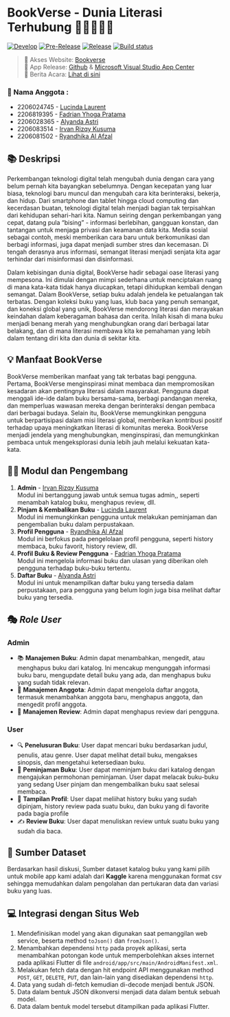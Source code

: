 #  BookVerse - Dunia Literasi Terhubung 🌌👨🏻‍🚀🤖
[![Develop](https://github.com/A-05-PBP-A/Bookverse-mobile/actions/workflows/develop.yml/badge.svg)](https://github.com/A-05-PBP-A/Bookverse-mobile/actions/workflows/develop.yml)
[![Pre-Release](https://github.com/A-05-PBP-A/Bookverse-mobile/actions/workflows/pre-release.yml/badge.svg)](https://github.com/A-05-PBP-A/Bookverse-mobile/actions/workflows/pre-release.yml)
[![Release](https://github.com/A-05-PBP-A/Bookverse-mobile/actions/workflows/release.yml/badge.svg)](https://github.com/A-05-PBP-A/Bookverse-mobile/actions/workflows/release.yml)
[![Build status](https://build.appcenter.ms/v0.1/apps/c190226d-ef05-4c35-bc6f-d2ae2264e41f/branches/master/badge)](https://appcenter.ms)


> 🚀 Akses Website: [Bookverse](https://bookverse-a05-tk.pbp.cs.ui.ac.id/) <br>
> 📱 App Release: [Github](https://github.com/A-05-PBP-A/Bookverse-mobile/releases) & [Microsoft Visual Studio App Center](https://install.appcenter.ms/orgs/bookverse/apps/bookverse/distribution_groups/public) <br>
> 📰 Berita Acara: [Lihat di sini](https://docs.google.com/spreadsheets/d/189uLlMBih-4OS9AlBQUHUaPSAH3IlxlMm8XZ8HZyupo/edit#gid=1443036776)

### 🌟 Nama Anggota :
- 2206024745 - [Lucinda Laurent](https://github.com/lucindalaurent)
- 2206819395 - [Fadrian Yhoga Pratama](https://github.com/yhogaa)
- 2206028365 - [Alyanda Astri](https://github.com/astrialyanda)
- 2206083514 - [Irvan Rizqy Kusuma](https://github.com/IrvanRizqy)
- 2206081502 - [Ryandhika Al Afzal](https://github.com/RyanAfzal)

## 📚 **Deskripsi** 
Perkembangan teknologi digital telah mengubah dunia dengan cara yang belum pernah kita bayangkan sebelumnya. Dengan kecepatan yang luar biasa, teknologi baru muncul dan mengubah cara kita berinteraksi, bekerja, dan hidup. Dari smartphone dan tablet hingga cloud computing dan kecerdasan buatan, teknologi digital telah menjadi bagian tak terpisahkan dari kehidupan sehari-hari kita. Namun seiring dengan perkembangan yang cepat, datang pula “bising” - informasi berlebihan, gangguan konstan, dan tantangan untuk menjaga privasi dan keamanan data kita. Media sosial sebagai contoh, meski memberikan cara baru untuk berkomunikasi dan berbagi informasi, juga dapat menjadi sumber stres dan kecemasan. Di tengah derasnya arus informasi, semangat literasi menjadi senjata kita agar terhindar dari misinformasi dan disinformasi.

Dalam kebisingan dunia digital, BookVerse hadir sebagai oase literasi yang mempesona. Ini dimulai dengan mimpi sederhana untuk menciptakan ruang di mana kata-kata tidak hanya diucapkan, tetapi dihidupkan kembali dengan semangat. Dalam BookVerse, setiap buku adalah jendela ke petualangan tak terbatas. Dengan koleksi buku yang luas, klub baca yang penuh semangat, dan koneksi global yang unik, BookVerse mendorong literasi dan merayakan keindahan dalam keberagaman bahasa dan cerita. Inilah kisah di mana buku menjadi benang merah yang menghubungkan orang dari berbagai latar belakang, dan di mana literasi membawa kita ke pemahaman yang lebih dalam tentang diri kita dan dunia di sekitar kita.

## 💡 **Manfaat BookVerse**
BookVerse memberikan manfaat yang tak terbatas bagi pengguna. Pertama, BookVerse menginspirasi minat membaca dan mempromosikan kesadaran akan pentingnya literasi dalam masyarakat. Pengguna dapat menggali ide-ide dalam buku bersama-sama, berbagi pandangan mereka, dan memperluas wawasan mereka dengan berinteraksi dengan pembaca dari berbagai budaya. Selain itu, BookVerse memungkinkan pengguna untuk berpartisipasi dalam misi literasi global, memberikan kontribusi positif terhadap upaya meningkatkan literasi di komunitas mereka. BookVerse menjadi jendela yang menghubungkan, menginspirasi, dan memungkinkan pembaca untuk mengeksplorasi dunia lebih jauh melalui kekuatan kata-kata.

## 👨‍💻 **Modul dan Pengembang**
1. **Admin** - [Irvan Rizqy Kusuma](https://github.com/IrvanRizqy) <br>
Modul ini bertanggung jawab untuk semua tugas admin,, seperti menambah katalog buku, menghapus review, dll.
2. **Pinjam & Kembalikan Buku** - [Lucinda Laurent](https://github.com/lucindalaurent) <br>
Modul ini memungkinkan pengguna untuk melakukan peminjaman dan pengembalian buku dalam perpustakaan.
3. **Profil Pengguna** - [Ryandhika Al Afzal](https://github.com/RyanAfzal) <br>
Modul ini berfokus pada pengelolaan profil pengguna, seperti history membaca, buku favorit, history review, dll.
4. **Profil Buku & Review Pengguna** - [Fadrian Yhoga Pratama](https://github.com/yhogaa) <br>
Modul ini mengelola informasi buku dan ulasan yang diberikan oleh pengguna terhadap buku-buku tertentu.
5. **Daftar Buku** - [Alyanda Astri](https://github.com/astrialyanda) <br>
Modul ini untuk menampilkan daftar buku yang tersedia dalam perpustakaan, para pengguna yang belum login juga bisa melihat daftar buku yang tersedia.

## 🎭 **_Role User_**
### **Admin**
- 📚 **Manajemen Buku**: Admin dapat menambahkan, mengedit, atau menghapus buku dari katalog. Ini mencakup mengunggah informasi buku baru, mengupdate detail buku yang ada, dan menghapus buku yang sudah tidak relevan.
- 👥 **Manajemen Anggota**:  Admin dapat mengelola daftar anggota, termasuk menambahkan anggota baru, menghapus anggota, dan mengedit profil anggota.
- 📝 **Manajemen Review**: Admin dapat menghapus review dari pengguna.

### **User**
- 🔍 **Penelusuran Buku**: User dapat mencari buku berdasarkan judul, penulis, atau genre. User dapat melihat detail buku, mengakses sinopsis, dan mengetahui ketersediaan buku.
- 📖 **Peminjaman Buku**: User dapat meminjam buku dari katalog dengan mengajukan permohonan peminjaman. User dapat melacak buku-buku yang sedang User pinjam dan mengembalikan buku saat selesai membaca.
- 🤳 **Tampilan Profil**: User dapat meliihat history buku yang sudah dipinjam, history review pada suatu buku, dan buku yang di favorite pada bagia profile
- ✍️ **Review Buku**: User dapat menuliskan review untuk suatu buku yang sudah dia baca.

## 📖 **Sumber Dataset**
Berdasarkan hasil diskusi, Sumber dataset katalog buku yang kami pilih untuk mobile app kami adalah dari **Kaggle** karena menggunakan format csv sehingga memudahkan dalam pengolahan dan pertukaran data dan variasi buku yang luas.

## 💻 **Integrasi dengan Situs Web**
1. Mendefinisikan model yang akan digunakan saat pemanggilan web service, beserta method `toJson()` dan `fromJson()`.
2. Menambahkan dependensi `http` pada proyek aplikasi, serta menambahkan potongan kode untuk memperbolehkan akses internet pada aplikasi Flutter di file `android/app/src/main/AndroidManifest.xml`.
3. Melakukan fetch data dengan hit endpoint API menggunakan method `POST`, `GET`, `DELETE`, `PUT`, dan lain-lain yang disediakan dependensi `http`.
4. Data yang sudah di-fetch kemudian di-decode menjadi bentuk JSON.
5. Data dalam bentuk JSON dikonversi menjadi data dalam bentuk sebuah model.
6. Data dalam bentuk model tersebut ditampilkan pada aplikasi Flutter.